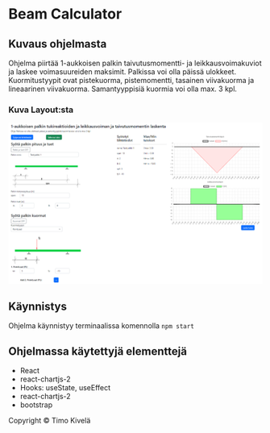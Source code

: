 # Beam Calculator

## Kuvaus ohjelmasta
Ohjelma piirtää 1-aukkoisen palkin taivutusmomentti- ja leikkausvoimakuviot
ja laskee voimasuureiden maksimit.
Palkissa voi olla päissä ulokkeet.
Kuormitustyypit ovat pistekuorma, pistemomentti, tasainen viivakuorma ja lineaarinen viivakuorma.
Samantyyppisiä kuormia voi olla max. 3 kpl. 
### Kuva Layout:sta

![Kuva](./src/images/Layout.png)


## Käynnistys
Ohjelma käynnistyy terminaalissa komennolla `npm start`

## Ohjelmassa käytettyjä elementtejä
- React
- react-chartjs-2
- Hooks: useState, useEffect
- react-chartjs-2
- bootstrap

Copyright © Timo Kivelä